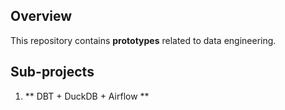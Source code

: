 ## Overview

This repository contains **prototypes** related to data engineering.

## Sub-projects

1. ** DBT + DuckDB + Airflow ** 